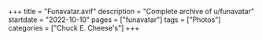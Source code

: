 +++
title = "Funavatar.avif"
description = "Complete archive of u/funavatar"
startdate = "2022-10-10"
pages = ["funavatar"]
tags = ["Photos"]
categories = ["Chuck E. Cheese's"]
+++
